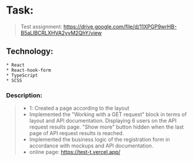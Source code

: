 # Task:   
   >  Test assignment:  https://drive.google.com/file/d/11XPGP9wrHB-B5aLlBCRLXHVA2yvM2QhY/view
    
## Technology:	
    * React  
    * React-hook-form
    * TypeScript  
    * SCSS  
    
### Description:   
   >  * 1: Created a page according to the layout
   >  * Implemented the "Working with a GET request" block in terms of layout and API
      documentation. Displaying 6 users on the API request results page. "Show more" button
      hidden when the last page of API request results is reached.
   > * Implemented the business logic of the registration form in accordance with mockups and API
        documentation.
   > * online page: https://test-t.vercel.app/       


